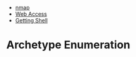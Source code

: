 - [nmap](#nmap)
- [Web Access](#web-access)
- [Getting Shell](#getting-shell)


# Archetype Enumeration

